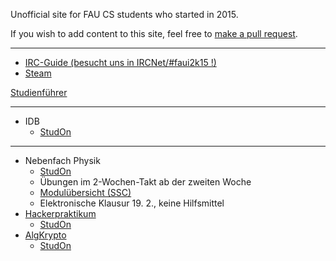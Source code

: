 Unofficial site for FAU CS students who started in 2015.

If you wish to add content to this site, feel free to [make a pull request](https://github.com/yawkat/faui2k15.de).

---

- [IRC-Guide (besucht uns in IRCNet/#faui2k15 !)](https://fsi.cs.fau.de/dw/kontakt/irc)
- [Steam](http://steamcommunity.com/groups/faui)

[Studienführer](http://www.informatik.fau.de/studium/Studienfuehrer_inf.pdf)

---

- IDB
  - [StudOn](https://www.studon.fau.de/studon/goto.php?target=crs_1948590)

---

- Nebenfach Physik
  - [StudOn](https://www.studon.fau.de/studon/goto.php?target=crs_1991377)
  - Übungen im 2-Wochen-Takt ab der zweiten Woche
  - [Modulübersicht (SSC)](http://www.informatik.studium.uni-erlangen.de/studierende/nfaecher/nf-physik.pdf)
  - Elektronische Klausur 19. 2., keine Hilfsmittel
- [Hackerpraktikum](https://www1.cs.fau.de/courses/show/2017w/21192140)
  - [StudOn](https://www.studon.fau.de/studon/goto.php?target=crs_1930333)
- [AlgKrypto](https://www.chaac.tf.fau.de/lehre/vorlesungen/ws1718-einfuehrung-in-die-algorithmische-kryptographie/)
  - [StudOn](https://www.studon.fau.de/studon/goto.php?target=crs_1988847)